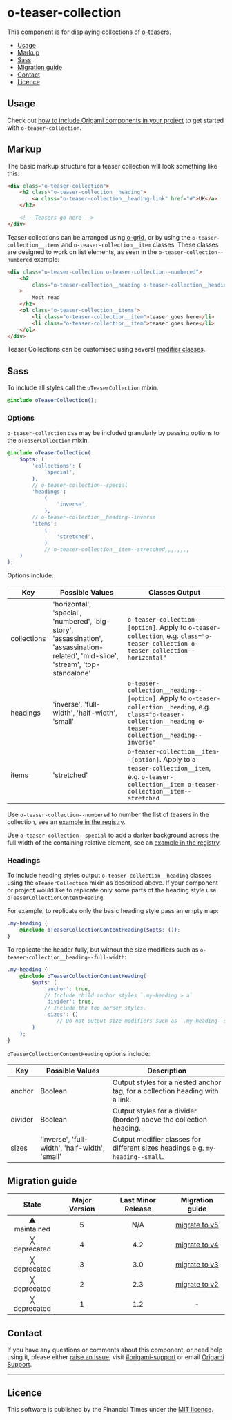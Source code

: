 # o-teaser-collection

This component is for displaying collections of [o-teasers](http://registry.origami.ft.com/components/o-teaser).

- [Usage](#usage)
- [Markup](#markup)
- [Sass](#sass)
- [Migration guide](#migration-guide)
- [Contact](#contact)
- [Licence](#licence)

## Usage

Check out [how to include Origami components in your project](https://origami.ft.com/documentation/components/#including-origami-components-in-your-project) to get started with `o-teaser-collection`.

## Markup

The basic markup structure for a teaser collection will look something like this:

```html
<div class="o-teaser-collection">
	<h2 class="o-teaser-collection__heading">
		<a class="o-teaser-collection__heading-link" href="#">UK</a>
	</h2>

	<!-- Teasers go here -->
</div>
```

Teaser collections can be arranged using [o-grid](http://registry.origami.ft.com/components/o-grid), or by using the `o-teaser-collection__items` and `o-teaser-collection__item` classes. These classes are designed to work on list elements, as seen in the `o-teaser-collection--numbered` example:

```html
<div class="o-teaser-collection o-teaser-collection--numbered">
	<h2
		class="o-teaser-collection__heading o-teaser-collection__heading--full-width"
	>
		Most read
	</h2>
	<ol class="o-teaser-collection__items">
		<li class="o-teaser-collection__item">teaser goes here</li>
		<li class="o-teaser-collection__item">teaser goes here</li>
	</ol>
</div>
```

Teaser Collections can be customised using several [modifier classes](#options).

## Sass

To include all styles call the `oTeaserCollection` mixin.

```scss
@include oTeaserCollection();
```

### Options

`o-teaser-collection` css may be included granularly by passing options to the `oTeaserCollection` mixin.

```scss
@include oTeaserCollection(
	$opts: (
		'collections': (
			'special',
		),
		// o-teaser-collection--special
		'headings':
			(
				'inverse',
			),
		// o-teaser-collection__heading--inverse
		'items':
			(
				'stretched',
			)
			// o-teaser-collection__item--stretched,,,,,,,,
	)
);
```

Options include:

| Key         | Possible Values                                                                                                                     | Classes Output                                                                                                                                                       |
| ----------- | ----------------------------------------------------------------------------------------------------------------------------------- | -------------------------------------------------------------------------------------------------------------------------------------------------------------------- |
| collections | 'horizontal', 'special', 'numbered', 'big-story', 'assassination', 'assassination-related', 'mid-slice', 'stream', 'top-standalone' | `o-teaser-collection--[option]`. Apply to `o-teaser-collection`, e.g. `class="o-teaser-collection o-teaser-collection--horizontal"`                                  |
| headings    | 'inverse', 'full-width', 'half-width', 'small'                                                                                      | `o-teaser-collection__heading--[option]`. Apply to `o-teaser-collection__heading`, e.g. `class="o-teaser-collection__heading o-teaser-collection__heading--inverse"` |
| items       | 'stretched'                                                                                                                         | `o-teaser-collection__item--[option]`. Apply to `o-teaser-collection__item`, e.g. `o-teaser-collection__item o-teaser-collection__item--stretched`                   |

Use `o-teaser-collection--numbered` to number the list of teasers in the collection, see an [example in the registry](http://registry.origami.ft.com/components/o-teaser-collection).

Use `o-teaser-collection--special` to add a darker background across the full width of the containing relative element, see an [example in the registry](http://registry.origami.ft.com/components/o-teaser-collection).

### Headings

To include heading styles output `o-teaser-collection__heading` classes using the `oTeaserCollection` mixin as described above. If your component or project would like to replicate only some parts of the heading style use `oTeaserCollectionContentHeading`.

For example, to replicate only the basic heading style pass an empty map:

```scss
.my-heading {
	@include oTeaserCollectionContentHeading($opts: ());
}
```

To replicate the header fully, but without the size modifiers such as `o-teaser-collection__heading--full-width`:

```scss
.my-heading {
	@include oTeaserCollectionContentHeading(
		$opts: (
			'anchor': true,
			// Include child anchor styles `.my-heading > a`
			'divider': true,
			// Include the top border styles.
			'sizes': ()
				// Do not output size modifiers such as `.my-heading--small`.,,,,,,,,
		)
	);
}
```

`oTeaserCollectionContentHeading` options include:

| Key     | Possible Values                                | Description                                                                    |
| ------- | ---------------------------------------------- | ------------------------------------------------------------------------------ |
| anchor  | Boolean                                        | Output styles for a nested anchor tag, for a collection heading with a link.   |
| divider | Boolean                                        | Output styles for a divider (border) above the collection heading.             |
| sizes   | 'inverse', 'full-width', 'half-width', 'small' | Output modifier classes for different sizes headings e.g. `my-heading--small`. |

## Migration guide

|    State     | Major Version | Last Minor Release |                    Migration guide                    |
| :----------: | :-----------: | :----------------: | :---------------------------------------------------: |
| ⚠ maintained |       5       |        N/A         | [migrate to v5](MIGRATION.md#migrating-from-v4-to-v5) |
| ╳ deprecated |       4       |        4.2         | [migrate to v4](MIGRATION.md#migrating-from-v3-to-v4) |
| ╳ deprecated |       3       |        3.0         | [migrate to v3](MIGRATION.md#migrating-from-v2-to-v3) |
| ╳ deprecated |       2       |        2.3         | [migrate to v2](MIGRATION.md#migrating-from-v1-to-v2) |
| ╳ deprecated |       1       |        1.2         |                           -                           |

## Contact

If you have any questions or comments about this component, or need help using it, please either [raise an issue](https://github.com/Financial-Times/o-teaser-collection/issues), visit [#origami-support](https://financialtimes.slack.com/messages/origami-support/) or email [Origami Support](mailto:origami-support@ft.com).

---

## Licence

This software is published by the Financial Times under the [MIT licence](http://opensource.org/licenses/MIT).
